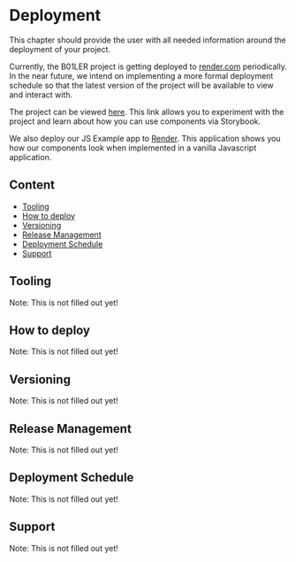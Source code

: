 # Deployment
This chapter should provide the user with all needed information around the deployment of your project.

Currently, the B01LER project is getting deployed to [render.com](https://render.com) periodically. In the near future, we intend on implementing a more formal deployment schedule so that the latest version of the project will be available to view and interact with.

The project can be viewed [here](https://b01ler.onrender.com/). This link allows you to experiment with the project and learn about how you can use components via Storybook.

We also deploy our JS Example app to [Render](https://b01ler.onrender.com/js-example-app). This application shows you how our components look when implemented in a vanilla Javascript application.

## Content
- [Tooling](#tooling)
- [How to deploy](#how-to-deploy)
- [Versioning](#versioning)
- [Release Management](#release-management)
- [Deployment Schedule](#deployment-schedule)
- [Support](#support)

## Tooling
Note: This is not filled out yet!


## How to deploy
Note: This is not filled out yet!


## Versioning
Note: This is not filled out yet!


## Release Management
Note: This is not filled out yet!

## Deployment Schedule
Note: This is not filled out yet!

## Support
Note: This is not filled out yet!

